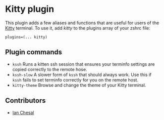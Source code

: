 # Kitty plugin
This plugin adds a few aliases and functions that are useful for users of the [Kitty](https://sw.kovidgoyal.net/kitty/) terminal.
To use it, add _kitty_ to the plugins array of your zshrc file:
```
plugins=(... kitty)
```
## Plugin commands
* `kssh`
  Runs a kitten ssh session that ensures your terminfo settings are copied
  correctly to the remote hose.
* `kssh-slow`
  A slower form of `kssh` that should always work. Use this if `kssh` fails
  to set terminfo correctly for you on the remote host.
* `kitty-theme`
  Browse and change the theme of your Kitty terminal.
## Contributors
* [Ian Chesal](https://github.com/ianchesal)
